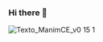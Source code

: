 ### Hi there 👋
![Texto_ManimCE_v0 15 1](https://user-images.githubusercontent.com/73432681/163776012-aaa34e9a-21e2-4b3f-8682-5bd83321962b.gif)

<!--
**MatiasManchino/MatiasManchino** is a ✨ _special_ ✨ repository because its `README.md` (this file) appears on your GitHub profile.

Here are some ideas to get you started:

- 🔭 I’m currently working on ...
- 🌱 I’m currently learning ...
- 👯 I’m looking to collaborate on ...
- 🤔 I’m looking for help with ...
- 💬 Ask me about ...
- 📫 How to reach me: ...
- 😄 Pronouns: ...
- ⚡ Fun fact: ...
-->
